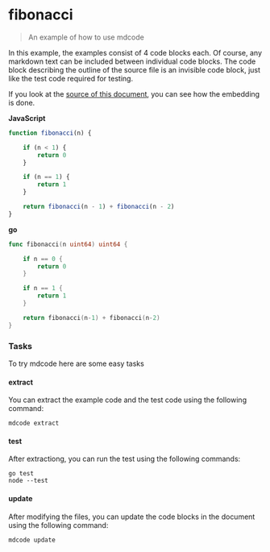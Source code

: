 # fibonacci

> An example of how to use mdcode

In this example, the examples consist of 4 code blocks each. Of course, any markdown text can be included between individual code blocks. The code block describing the outline of the source file is an invisible code block, just like the test code required for testing.

If you look at the [source of this document](https://github.com/szkiba/mdcode/blob/master/examples/fibonacci/README.md?plain=1), you can see how the embedding is done.


**JavaScript**
<!--<script type="text/markdown">
```js file=fibonacci.js outline=true
// #region signature
    // #endregion
    // #region zero
    // #endregion
    // #region one
    // #endregion

    // #region regular
// #endregion

module.exports = fibonacci
```
</script>-->

```js file=fibonacci.js region=signature
function fibonacci(n) {
```

```js file=fibonacci.js region=zero
    if (n < 1) {
        return 0
    }
```

```js file=fibonacci.js region=one
    if (n == 1) {
        return 1
    }
```

```js file=fibonacci.js region=regular
    return fibonacci(n - 1) + fibonacci(n - 2)
}
```

<!--<script type="text/markdown">
```js file=fibonacci.test.js
const assert = require("node:assert");
const test = require("node:test");
const fibonacci = require("./fibonacci");

const testvect = [0, 1, 1, 2, 3, 5, 8, 13, 21, 34, 55, 89, 144, 233, 377, 610, 987, 1597, 2584, 4181];

test("fibonacci with test vector", (t) => {
    for (var i = 0; i < testvect.length; i++) {
        assert.equal(fibonacci(i), testvect[i]);
    }
});
```
</script>-->

**go**
<!--<script type="text/markdown">
```go file=fibonacci.go outline=true
package main

// #region signature
	// #endregion
	// #region zero
	// #endregion
	// #region one
	// #endregion

	// #region regular
// #endregion
```
</script>-->

```go file=fibonacci.go region=signature
func fibonacci(n uint64) uint64 {
```

```go file=fibonacci.go region=zero
	if n == 0 {
		return 0
	}
```

```go file=fibonacci.go region=one
	if n == 1 {
		return 1
	}
```

```go file=fibonacci.go region=regular
	return fibonacci(n-1) + fibonacci(n-2)
}

```

<!--<script type="text/markdown">
```js file=fibonacci_test.go
package main

import "testing"

func Test_fibonacci(t *testing.T) {
	t.Parallel()

	testvect := []uint64{0, 1, 1, 2, 3, 5, 8, 13, 21, 34, 55, 89, 144, 233, 377, 610, 987, 1597, 2584, 4181}

	for idx, expected := range testvect {
		if actual := fibonacci(uint64(idx)); actual != expected {
			t.Errorf("fibonacci(%d) should be %d but got %d", idx, expected, actual)
		}
	}
}
```
</script>-->

### Tasks

To try mdcode here are some easy tasks

#### extract

You can extract the example code and the test code using the following command:

```
mdcode extract
```

#### test

After extractiong, you can run the test using the following commands:

```
go test
node --test
```

#### update

After modifying the files, you can update the code blocks in the document using the following command:

```
mdcode update
```
